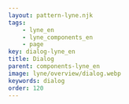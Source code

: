 ```yaml
---
layout: pattern-lyne.njk
tags: 
    - lyne_en
    - lyne_components_en
    - page
key: dialog-lyne_en
title: Dialog
parent: components-lyne_en
image: lyne/overview/dialog.webp
keywords: dialog
order: 120
---
```

